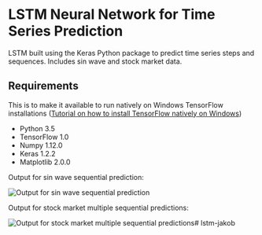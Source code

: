 # LSTM Neural Network for Time Series Prediction

LSTM built using the Keras Python package to predict time series steps and sequences. Includes sin wave and stock market data.

## Requirements

This is to make it available to run natively on Windows TensorFlow installations ([Tutorial on how to install TensorFlow natively on Windows](http://www.jakob-aungiers.com/articles/a/Installing-TensorFlow-GPU-Natively-on-Windows-10))

* Python 3.5
* TensorFlow 1.0
* Numpy 1.12.0
* Keras 1.2.2
* Matplotlib 2.0.0

Output for sin wave sequential prediction:

![Output for sin wave sequential prediction](http://jakob-aungiers.com/jakob-aungiers/public/img/article/lstm-neural-network-timeseries/sinseqprediction.png)

Output for stock market multiple sequential predictions:

![Output for stock market multiple sequential predictions](http://jakob-aungiers.com/jakob-aungiers/public/img/article/lstm-neural-network-timeseries/stockmultseqprediction.png)# lstm-jakob
